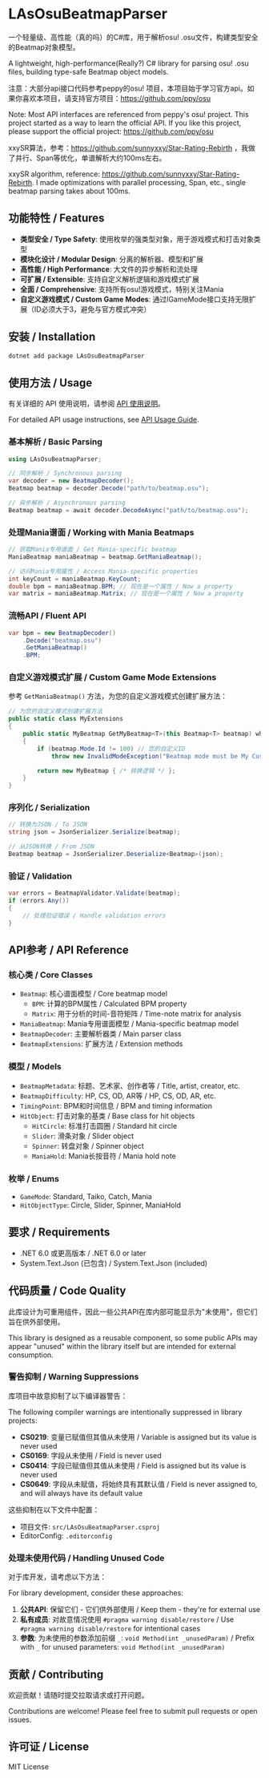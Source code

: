 # LAsOsuBeatmapParser

一个轻量级、高性能（真的吗）的C#库，用于解析osu! .osu文件，构建类型安全的Beatmap对象模型。

A lightweight, high-performance(Really?) C# library for parsing osu! .osu files, building type-safe Beatmap object models.

注意：大部分api接口代码参考peppy的osu! 项目，本项目始于学习官方api。如果你喜欢本项目，请支持官方项目：https://github.com/ppy/osu

Note: Most API interfaces are referenced from peppy's osu! project. This project started as a way to learn the official API. If you like this project, please support the official project: https://github.com/ppy/osu

xxySR算法，参考：https://github.com/sunnyxxy/Star-Rating-Rebirth ，我做了并行、Span等优化，单谱解析大约100ms左右。

xxySR algorithm, reference: https://github.com/sunnyxxy/Star-Rating-Rebirth. I made optimizations with parallel processing, Span, etc., single beatmap parsing takes about 100ms.


## 功能特性 / Features

- **类型安全 / Type Safety**: 使用枚举的强类型对象，用于游戏模式和打击对象类型
- **模块化设计 / Modular Design**: 分离的解析器、模型和扩展
- **高性能 / High Performance**: 大文件的异步解析和流处理
- **可扩展 / Extensible**: 支持自定义解析逻辑和游戏模式扩展
- **全面 / Comprehensive**: 支持所有osu!游戏模式，特别关注Mania
- **自定义游戏模式 / Custom Game Modes**: 通过IGameMode接口支持无限扩展（ID必须大于3，避免与官方模式冲突）

## 安装 / Installation

```bash
dotnet add package LAsOsuBeatmapParser
```

## 使用方法 / Usage

有关详细的 API 使用说明，请参阅 [API 使用说明](API.md)。

For detailed API usage instructions, see [API Usage Guide](API.md).

### 基本解析 / Basic Parsing

```csharp
using LAsOsuBeatmapParser;

// 同步解析 / Synchronous parsing
var decoder = new BeatmapDecoder();
Beatmap beatmap = decoder.Decode("path/to/beatmap.osu");

// 异步解析 / Asynchronous parsing
Beatmap beatmap = await decoder.DecodeAsync("path/to/beatmap.osu");
```

### 处理Mania谱面 / Working with Mania Beatmaps

```csharp
// 获取Mania专用谱面 / Get Mania-specific beatmap
ManiaBeatmap maniaBeatmap = beatmap.GetManiaBeatmap();

// 访问Mania专用属性 / Access Mania-specific properties
int keyCount = maniaBeatmap.KeyCount;
double bpm = maniaBeatmap.BPM; // 现在是一个属性 / Now a property
var matrix = maniaBeatmap.Matrix; // 现在是一个属性 / Now a property
```

### 流畅API / Fluent API

```csharp
var bpm = new BeatmapDecoder()
    .Decode("beatmap.osu")
    .GetManiaBeatmap()
    .BPM;
```

### 自定义游戏模式扩展 / Custom Game Mode Extensions

参考 `GetManiaBeatmap()` 方法，为您的自定义游戏模式创建扩展方法：

```csharp
// 为您的自定义模式创建扩展方法
public static class MyExtensions
{
    public static MyBeatmap GetMyBeatmap<T>(this Beatmap<T> beatmap) where T : HitObject
    {
        if (beatmap.Mode.Id != 100) // 您的自定义ID
            throw new InvalidModeException("Beatmap mode must be My Custom Mode.");

        return new MyBeatmap { /* 转换逻辑 */ };
    }
}
```

### 序列化 / Serialization

```csharp
// 转换为JSON / To JSON
string json = JsonSerializer.Serialize(beatmap);

// 从JSON转换 / From JSON
Beatmap beatmap = JsonSerializer.Deserialize<Beatmap>(json);
```

### 验证 / Validation

```csharp
var errors = BeatmapValidator.Validate(beatmap);
if (errors.Any())
{
    // 处理验证错误 / Handle validation errors
}
```

## API参考 / API Reference

### 核心类 / Core Classes

- `Beatmap`: 核心谱面模型 / Core beatmap model
  - `BPM`: 计算的BPM属性 / Calculated BPM property
  - `Matrix`: 用于分析的时间-音符矩阵 / Time-note matrix for analysis
- `ManiaBeatmap`: Mania专用谱面模型 / Mania-specific beatmap model
- `BeatmapDecoder`: 主要解析器类 / Main parser class
- `BeatmapExtensions`: 扩展方法 / Extension methods

### 模型 / Models

- `BeatmapMetadata`: 标题、艺术家、创作者等 / Title, artist, creator, etc.
- `BeatmapDifficulty`: HP, CS, OD, AR等 / HP, CS, OD, AR, etc.
- `TimingPoint`: BPM和时间信息 / BPM and timing information
- `HitObject`: 打击对象的基类 / Base class for hit objects
  - `HitCircle`: 标准打击圆圈 / Standard hit circle
  - `Slider`: 滑条对象 / Slider object
  - `Spinner`: 转盘对象 / Spinner object
  - `ManiaHold`: Mania长按音符 / Mania hold note

### 枚举 / Enums

- `GameMode`: Standard, Taiko, Catch, Mania
- `HitObjectType`: Circle, Slider, Spinner, ManiaHold

## 要求 / Requirements

- .NET 6.0 或更高版本 / .NET 6.0 or later
- System.Text.Json (已包含) / System.Text.Json (included)

## 代码质量 / Code Quality

此库设计为可重用组件，因此一些公共API在库内部可能显示为"未使用"，但它们旨在供外部使用。

This library is designed as a reusable component, so some public APIs may appear "unused" within the library itself but are intended for external consumption.

### 警告抑制 / Warning Suppressions

库项目中故意抑制了以下编译器警告：

The following compiler warnings are intentionally suppressed in library projects:

- **CS0219**: 变量已赋值但其值从未使用 / Variable is assigned but its value is never used
- **CS0169**: 字段从未使用 / Field is never used
- **CS0414**: 字段已赋值但其值从未使用 / Field is assigned but its value is never used
- **CS0649**: 字段从未赋值，将始终具有其默认值 / Field is never assigned to, and will always have its default value

这些抑制在以下文件中配置：
- 项目文件: `src/LAsOsuBeatmapParser.csproj`
- EditorConfig: `.editorconfig`

### 处理未使用代码 / Handling Unused Code

对于库开发，请考虑以下方法：

For library development, consider these approaches:

1. **公共API**: 保留它们 - 它们供外部使用 / Keep them - they're for external use
2. **私有成员**: 对故意情况使用 `#pragma warning disable/restore` / Use `#pragma warning disable/restore` for intentional cases
3. **参数**: 为未使用的参数添加前缀 `_`: `void Method(int _unusedParam)` / Prefix with `_` for unused parameters: `void Method(int _unusedParam)`

## 贡献 / Contributing

欢迎贡献！请随时提交拉取请求或打开问题。

Contributions are welcome! Please feel free to submit pull requests or open issues.

## 许可证 / License

MIT License
